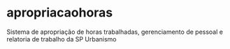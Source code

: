 # apropriacaohoras
Sistema de apropriação de horas trabalhadas, gerenciamento de pessoal e relatoria de trabalho da SP Urbanismo
